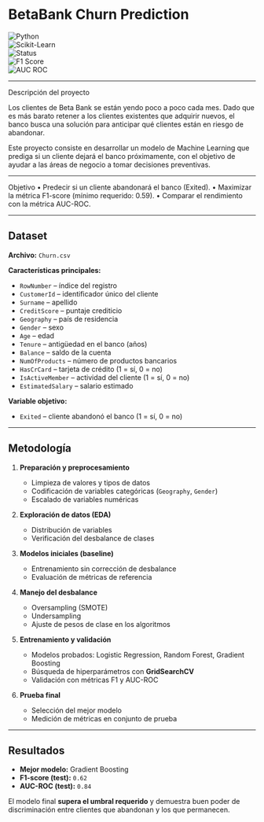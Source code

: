 # BetaBank Churn Prediction  

![Python](https://img.shields.io/badge/Python-3.9%2B-blue)  
![Scikit-Learn](https://img.shields.io/badge/Scikit--Learn-Modeling-orange)  
![Status](https://img.shields.io/badge/Status-Completed-success)  
![F1 Score](https://img.shields.io/badge/F1%20Score-0.62-brightgreen)  
![AUC ROC](https://img.shields.io/badge/AUC--ROC-0.84-blueviolet)  

---
Descripción del proyecto

Los clientes de Beta Bank se están yendo poco a poco cada mes. Dado que es más barato retener a los clientes existentes que adquirir nuevos, el banco busca una solución para anticipar qué clientes están en riesgo de abandonar.

Este proyecto consiste en desarrollar un modelo de Machine Learning que prediga si un cliente dejará el banco próximamente, con el objetivo de ayudar a las áreas de negocio a tomar decisiones preventivas.

---

Objetivo
	•	Predecir si un cliente abandonará el banco (Exited).
	•	Maximizar la métrica F1-score (mínimo requerido: 0.59).
	•	Comparar el rendimiento con la métrica AUC-ROC.

---

## Dataset  
**Archivo:** `Churn.csv`  

**Características principales:**  
- `RowNumber` – índice del registro  
- `CustomerId` – identificador único del cliente  
- `Surname` – apellido  
- `CreditScore` – puntaje crediticio  
- `Geography` – país de residencia  
- `Gender` – sexo  
- `Age` – edad  
- `Tenure` – antigüedad en el banco (años)  
- `Balance` – saldo de la cuenta  
- `NumOfProducts` – número de productos bancarios  
- `HasCrCard` – tarjeta de crédito (1 = sí, 0 = no)  
- `IsActiveMember` – actividad del cliente (1 = sí, 0 = no)  
- `EstimatedSalary` – salario estimado  

**Variable objetivo:**  
- `Exited` – cliente abandonó el banco (1 = sí, 0 = no)  

---

## Metodología  

1. **Preparación y preprocesamiento**  
   - Limpieza de valores y tipos de datos  
   - Codificación de variables categóricas (`Geography`, `Gender`)  
   - Escalado de variables numéricas  

2. **Exploración de datos (EDA)**  
   - Distribución de variables  
   - Verificación del desbalance de clases  

3. **Modelos iniciales (baseline)**  
   - Entrenamiento sin corrección de desbalance  
   - Evaluación de métricas de referencia  

4. **Manejo del desbalance**  
   - Oversampling (SMOTE)  
   - Undersampling  
   - Ajuste de pesos de clase en los algoritmos  

5. **Entrenamiento y validación**  
   - Modelos probados: Logistic Regression, Random Forest, Gradient Boosting  
   - Búsqueda de hiperparámetros con **GridSearchCV**  
   - Validación con métricas F1 y AUC-ROC  

6. **Prueba final**  
   - Selección del mejor modelo  
   - Medición de métricas en conjunto de prueba  

---

## Resultados  

- **Mejor modelo:** Gradient Boosting  
- **F1-score (test):** `0.62`  
- **AUC-ROC (test):** `0.84`  

El modelo final **supera el umbral requerido** y demuestra buen poder de discriminación entre clientes que abandonan y los que permanecen.  
